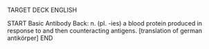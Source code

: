 TARGET DECK
ENGLISH

START
Basic
Antibody
Back: n. (pl. -ies) a blood protein produced in response to and then counteracting antigens. [translation of german antikörper]
END
